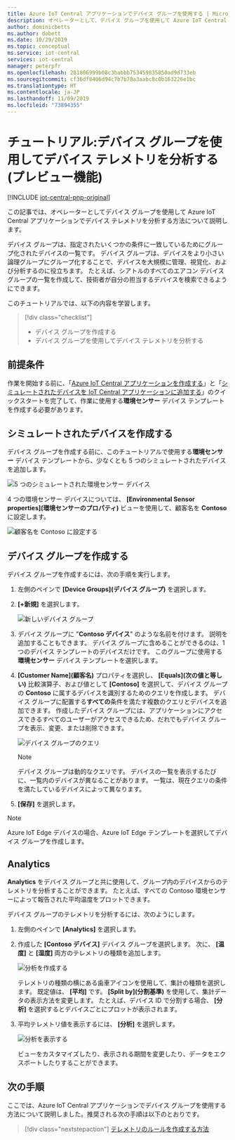 ```yaml
---
title: Azure IoT Central アプリケーションでデバイス グループを使用する | Microsoft Docs
description: オペレーターとして、デバイス グループを使用して Azure IoT Central アプリケーションでデバイスからのテレメトリを分析する方法について説明します。
author: dominicbetts
ms.author: dobett
ms.date: 10/29/2019
ms.topic: conceptual
ms.service: iot-central
services: iot-central
manager: peterpfr
ms.openlocfilehash: 281806999b08c3babbb753459835850ad9d733eb
ms.sourcegitcommit: cf36df8406d94c7b7b78a3aabc8c0b163226e1bc
ms.translationtype: HT
ms.contentlocale: ja-JP
ms.lasthandoff: 11/09/2019
ms.locfileid: "73894355"
---
```

# <a name="tutorial-use-device-groups-to-analyze-device-telemetry-preview-features"></a>チュートリアル:デバイス グループを使用してデバイス テレメトリを分析する (プレビュー機能)

[!INCLUDE [iot-central-pnp-original](../../../includes/iot-central-pnp-original-note.md)]

この記事では、オペレーターとしてデバイス グループを使用して Azure IoT Central アプリケーションでデバイス テレメトリを分析する方法について説明します。

デバイス グループは、指定されたいくつかの条件に一致しているためにグループ化されたデバイスの一覧です。 デバイス グループは、デバイスをより小さい論理グループにグループ化することで、デバイスを大規模に管理、視覚化、および分析するのに役立ちます。 たとえば、シアトルのすべてのエアコン デバイス グループの一覧を作成して、技術者が自分の担当するデバイスを検索できるようにできます。

このチュートリアルでは、以下の内容を学習します。

> [!div class="checklist"]
> * デバイス グループを作成する
> * デバイス グループを使用してデバイス テレメトリを分析する

## <a name="prerequisites"></a>前提条件

作業を開始する前に、「[Azure IoT Central アプリケーションを作成する](./quick-deploy-iot-central.md)」と「[シミュレートされたデバイスを IoT Central アプリケーションに追加する](./quick-create-pnp-device.md)」のクイックスタートを完了して、作業に使用する**環境センサー** デバイス テンプレートを作成する必要があります。

## <a name="create-simulated-devices"></a>シミュレートされたデバイスを作成する

デバイス グループを作成する前に、このチュートリアルで使用する**環境センサー** デバイス テンプレートから、少なくとも 5 つのシミュレートされたデバイスを追加します。

![5 つのシミュレートされた環境センサー デバイス](./media/tutorial-use-device-groups/simulated-devices.png)

4 つの環境センサー デバイスについては、 **[Environmental Sensor properties]\(環境センサーのプロパティ\)** ビューを使用して、顧客名を **Contoso** に設定します。

![顧客名を Contoso に設定する](./media/tutorial-use-device-groups/customer-name.png)

## <a name="create-a-device-group"></a>デバイス グループを作成する

デバイス グループを作成するには、次の手順を実行します。

1. 左側のペインで **[Device Groups]\(デバイス グループ\)** を選択します。

1. **[+新規]** を選択します。

    ![新しいデバイス グループ](media/tutorial-use-device-groups/image1.png)

1. デバイス グループに "**Contoso デバイス**" のような名前を付けます。 説明を追加することもできます。 デバイス グループに含めることができるのは、1 つのデバイス テンプレートのデバイスだけです。 このグループに使用する**環境センサー** デバイス テンプレートを選択します。

1. **[Customer Name]\(顧客名\)** プロパティを選択し、 **[Equals]\(次の値と等しい\)** 比較演算子、および値として **[Contoso]** を選択して、デバイス グループの **Contoso** に属するデバイスを識別するためのクエリを作成します。 デバイス グループに配置する**すべての**条件を満たす複数のクエリとデバイスを追加できます。 作成したデバイス グループには、アプリケーションにアクセスできるすべてのユーザーがアクセスできるため、だれでもデバイス グループを表示、変更、または削除できます。

    ![デバイス グループのクエリ](media/tutorial-use-device-groups/image2.png)

    > [!NOTE]
    > デバイス グループは動的なクエリです。 デバイスの一覧を表示するたびに、一覧内のデバイスが異なることがあります。 一覧は、現在クエリの条件を満たしているデバイスによって異なります。

1. **[保存]** を選択します。

> [!NOTE]
> Azure IoT Edge デバイスの場合、Azure IoT Edge テンプレートを選択してデバイス グループを作成します。

## <a name="analytics"></a>Analytics

**Analytics** をデバイス グループと共に使用して、グループ内のデバイスからのテレメトリを分析することができます。 たとえば、すべての Contoso 環境センサーによって報告された平均温度をプロットできます。

デバイス グループのテレメトリを分析するには、次のようにします。

1. 左側のペインで **[Analytics]** を選択します。

1. 作成した **[Contoso デバイス]** デバイス グループを選択します。 次に、 **[温度]** と **[湿度]** 両方のテレメトリの種類を追加します。

    ![分析を作成する](./media/tutorial-use-device-groups/create-analysis.png)

    テレメトリの種類の横にある歯車アイコンを使用して、集計の種類を選択します。 既定値は、 **[平均]** です。 **[Split by]\(分割基準\)** を使用して、集計データの表示方法を変更します。 たとえば、デバイス ID で分割する場合、 **[分析]** を選択するとデバイスごとにプロットが表示されます。

1. 平均テレメトリ値を表示するには、 **[分析]** を選択します。

    ![分析を表示する](./media/tutorial-use-device-groups/view-analysis.png)

    ビューをカスタマイズしたり、表示される期間を変更したり、データをエクスポートしたりすることができます。

## <a name="next-steps"></a>次の手順

ここでは、Azure IoT Central アプリケーションでデバイス グループを使用する方法について説明しました。推奨される次の手順は以下のとおりです。

> [!div class="nextstepaction"]
> [テレメトリのルールを作成する方法](tutorial-create-telemetry-rules.md)
